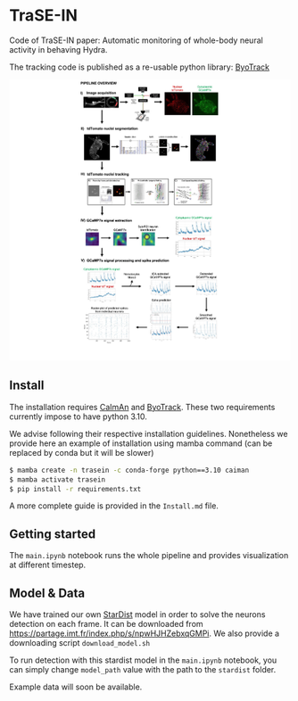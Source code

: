 # TraSE-IN


Code of TraSE-IN paper: Automatic monitoring of whole-body neural activity in behaving Hydra.

The tracking code is published as a re-usable python library: [ByoTrack](https://github.com/raphaelreme/byotrack)

![pipeline](pipeline.jpeg)


## Install

The installation requires [CaImAn](https://github.com/flatironinstitute/CaImAn) and [ByoTrack](https://github.com/raphaelreme/byotrack). These two requirements currently impose to have python 3.10.

We advise following their respective installation guidelines. Nonetheless we provide here an example of installation using mamba command (can be replaced by conda but it will be slower)

```bash
$ mamba create -n trasein -c conda-forge python==3.10 caiman
$ mamba activate trasein
$ pip install -r requirements.txt
```

A more complete guide is provided in the `Install.md` file.


## Getting started

The `main.ipynb` notebook runs the whole pipeline and provides visualization at different timestep.

## Model & Data

We have trained our own [StarDist](https://github.com/stardist/stardist) model in order to solve the neurons detection on each frame.
It can be downloaded from https://partage.imt.fr/index.php/s/npwHJHZebxqGMPi. We also provide a downloading script `download_model.sh`

To run detection with this stardist model in the `main.ipynb` notebook, you can simply change `model_path` value with the path to the `stardist` folder.

Example data will soon be available.
